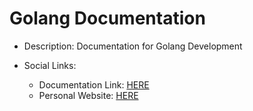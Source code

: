 # Golang Documentation

- Description: Documentation for Golang Development

- Social Links:
  - Documentation Link: [HERE](https://alibaihaqi.github.io/golang-docs/)
  - Personal Website: [HERE](https://www.alibaihaqi.com)